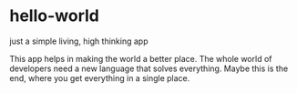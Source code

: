 # hello-world
just a simple living, high thinking app

This app helps in making the world a better place.
The whole world of developers need a new language that solves everything.
Maybe this is the end, where you get everything in a single place.
